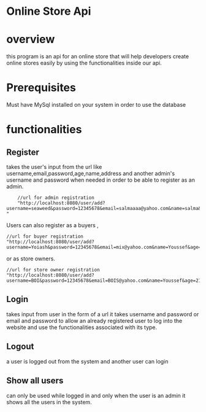 # Online Store Api

# overview
this program is an api for an online store that will help developers create online stores easily by using the functionalities inside our api.

# Prerequisites
Must have MySql installed on your system in order to use the database

# functionalities
## Register ##

takes the user's input from the url like username,email,password,age,name,address and another admin's username and 
password when needed in order to be able to register as an admin.  
        
        //url for admin registration
        "http://localhost:8080/user/add?    username=seaweed&password=12345678&email=salmaaaa@yahoo.com&name=salma&age=21&addedByUsername=alienska&addedByPassword=0987654321&type=2    "
Users can also register as a buyers ,

    //url for buyer registration
    "http://localhost:8080/user/add?username=Yoiash&password=12345678&email=mix@yahoo.com&name=Youssef&age=21&address=october&type=1"
    
 or as store owners.
 
    //url for store owner registration
    "http://localhost:8080/user/add?username=BOI&password=12345678&email=BOIS@yahoo.com&name=Youssef&age=21&type=3"
   
    
    
## Login ##

 takes input from user in the form of a url it takes username and password or email and password to allow an already registered
 user to log into the website and use the functionalities associated with its type. 

    
## Logout ##
    
  a user is logged out from the system and another user can login
    
## Show all users ##

  can only be used while logged in and only when the user is an admin it shows all the users in the system.
    

